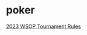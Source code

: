 # poker

[2023 WSOP Tournament Rules](https://phh.readthedocs.io/en/stable/_static/2023-WSOP-Tournament-Rules.pdf)